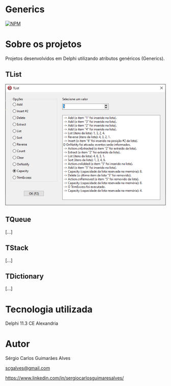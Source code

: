 # Generics
[![NPM](https://img.shields.io/npm/l/react)](https://github.com/scgalves/Generics/blob/main/LICENSE)

# Sobre os projetos
Projetos desenvolvidos em Delphi utilizando atributos genéricos (Generics).
## TList
[![Imagem 1](https://github.com/scgalves/Generics/blob/main/img/TList-1.png)](https://github.com/scgalves/Generics/tree/main/TList)
## TQueue
[...]
## TStack
[...]
## TDictionary
[...]

# Tecnologia utilizada
Delphi 11.3 CE Alexandria

# Autor
Sérgio Carlos Guimarães Alves

scgalves@gmail.com

https://www.linkedin.com/in/sergiocarlosguimaresalves/
